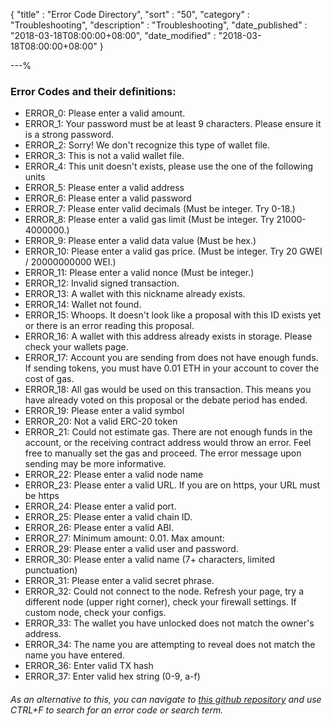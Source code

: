 {
"title"       : "Error Code Directory",
"sort"        : "50",
"category"    : "Troubleshooting",
"description" : "Troubleshooting",
"date_published" : "2018-03-18T08:00:00+08:00",
"date_modified"  : "2018-03-18T08:00:00+08:00"
}

---%

### Error Codes and their definitions:

* ERROR_0: Please enter a valid amount.
* ERROR_1: Your password must be at least 9 characters. Please ensure it is a strong password.  
* ERROR_2: Sorry! We don't recognize this type of wallet file.  
* ERROR_3: This is not a valid wallet file.  
* ERROR_4: This unit doesn't exists, please use the one of the following units  
* ERROR_5: Please enter a valid address
* ERROR_6: Please enter a valid password
* ERROR_7: Please enter valid decimals (Must be integer. Try 0-18.)  
* ERROR_8: Please enter a valid gas limit (Must be integer. Try 21000-4000000.)  
* ERROR_9: Please enter a valid data value (Must be hex.)  
* ERROR_10: Please enter a valid gas price. (Must be integer. Try 20 GWEI / 20000000000 WEI.)  
* ERROR_11: Please enter a valid nonce      (Must be integer.)  
* ERROR_12: Invalid signed transaction.  
* ERROR_13: A wallet with this nickname already exists.  
* ERROR_14: Wallet not found.  
* ERROR_15: Whoops. It doesn't look like a proposal with this ID exists yet or there is an error reading this proposal.  
* ERROR_16: A wallet with this address already exists in storage. Please check your wallets page.  
* ERROR_17: Account you are sending from does not have enough funds. If sending tokens, you must have 0.01 ETH in your account to cover the cost of gas.  
* ERROR_18: All gas would be used on this transaction. This means you have already voted on this proposal or the debate period has ended.
* ERROR_19: Please enter a valid symbol
* ERROR_20: Not a valid ERC-20 token
* ERROR_21: Could not estimate gas. There are not enough funds in the account, or the receiving contract address would throw an error. Feel free to manually set the gas and proceed. The error message upon sending may be more informative.
* ERROR_22: Please enter a valid node name
* ERROR_23: Please enter a valid URL. If you are on https, your URL must be https
* ERROR_24: Please enter a valid port.  
* ERROR_25: Please enter a valid chain ID.  
* ERROR_26: Please enter a valid ABI.  
* ERROR_27: Minimum amount: 0.01. Max amount:  
* ERROR_29: Please enter a valid user and password.  
* ERROR_30: Please enter a valid name (7+ characters, limited punctuation)  
* ERROR_31: Please enter a valid secret phrase.  
* ERROR_32: Could not connect to the node. Refresh your page, try a different node (upper right corner), check your firewall settings. If custom node, check your configs.
* ERROR_33: The wallet you have unlocked does not match the owner's address.  
* ERROR_34: The name you are attempting to reveal does not match the name you have entered.  
* ERROR_36: Enter valid TX hash
* ERROR_37: Enter valid hex string (0-9, a-f)

###### As an alternative to this, you can navigate to [this github repository](https://github.com/MyCryptoHQ/MyCrypto/blob/develop/common/translations/lang/en.json) and use CTRL+F to search for an error code or search term.

